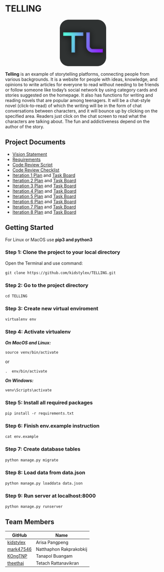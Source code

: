 # TELLING 

<p align="center">
<img src="TELLING/static/Base/img/logo.png" width="150px" height="150px"></a>
</p>

**Telling** is an example of storytelling platforms, connecting people from various backgrounds. It is a website for people with ideas, knowledge, and opinions to write articles for everyone to read without needing to be friends or follow someone like today’s social network by using category cards and stories suggested on the homepage. It also has functions for writing and reading novels that are popular among teenagers. It will be a chat-style novel (click-to-read) of which the writing will be in the form of chat conversations between characters, and it will bounce up by clicking on the specified area. Readers just click on the chat screen to read what the characters are talking about. The fun and addictiveness depend on the author of the story.


## Project Documents
* [Vision Statement](../../wiki/Vision%20Statement)
* [Requirements](../../wiki/Requirements)
* [Code Review Script](../../wiki/Code%20Review%20Script)
* [Code Review Checklist](../../wiki/Code%20Review%20Checklist)
* [Iteration 1 Plan](../../wiki/Iteration-1-Plan) and [Task Board](../../projects/1)
* [Iteration 2 Plan](../../wiki/Iteration-2-Plan) and [Task Board](../../projects/2)
* [Iteration 3 Plan](../../wiki/Iteration-3-Plan) and [Task Board](../../projects/3)
* [Iteration 4 Plan](../../wiki/Iteration-4-Plan) and [Task Board](../../projects/4)
* [Iteration 5 Plan](../../wiki/Iteration-5-Plan) and [Task Board](../../projects/8)
* [Iteration 6 Plan](../../wiki/Iteration-6-Plan) and [Task Board](../../projects/10)
* [Iteration 7 Plan](../../wiki/Iteration-5-Plan) and [Task Board](../../projects/11)
* [Iteration 8 Plan](../../wiki/Iteration-6-Plan) and [Task Board](../../projects/12)

## Getting Started

For Linux or MacOS use **pip3 and python3**

### Step 1: Clone the project to your local directory

Open the Terminal and use command:

    git clone https://github.com/kidstylex/TELLING.git

### Step 2: Go to the project directory

    cd TELLING

### Step 3: Create new virtual enviroment

    virtualenv env

### Step 4: Activate virtualenv

***On MacOS and Linux:***

    source venv/bin/activate

or

    .  env/bin/activate

***On Windows:***

    venv\Scripts\activate

### Step 5: Install all required packages

    pip install -r requirements.txt

### Step 6: Finish env.example instruction

    cat env.example

### Step 7: Create database tables

    python manage.py migrate

### Step 8: Load data from data.json

    python manage.py loaddata data.json
    
### Step 9: Run server at localhost:8000

    python manage.py runserver 

## Team Members

GitHub                                     |           Name            |       
-------------------------------------------|---------------------------|
[kidstylex](https://github.com/kidstylex)  |  Arisa Pangpeng           |             
[mark47546](https://github.com/mark47546)  |  Natthaphon Rakprakobkij  |              
[KOngTNP](https://github.com/kongtnp)      |   Tanapol Buangam         |       
[theethaj](https://github.com/theethaj)    |  Tetach Rattanavikran     |              
